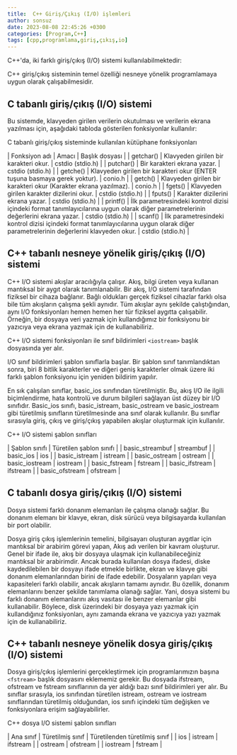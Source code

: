 ```yaml
---
title:  C++ Giriş/Çıkış (I/O) işlemleri
author: sonsuz
date: 2023-08-08 22:45:26 +0300
categories: [Program,C++]
tags: [cpp,programlama,giriş,çıkış,io]
---
```




C++'da, iki farklı giriş/çıkış (I/O) sistemi kullanılabilmektedir:

C++ giriş/çıkış sisteminin temel özelliği nesneye yönelik programlamaya uygun olarak çalışabilmesidir.

## C tabanlı giriş/çıkış (I/O) sistemi

Bu sistemde, klavyeden girilen verilerin okutulması ve verilerin ekrana yazılması için, aşağıdaki tabloda gösterilen fonksiyonlar kullanılır:

C tabanlı giriş/çıkış sisteminde kullanılan kütüphane fonksiyonları

| Fonksiyon adı | Amacı | Başlık dosyası |
| getchar() | Klavyeden girilen bir karakteri okur. | cstdio (stdio.h) |
| putchar() | Bir karakteri ekrana yazar. | cstdio (stdio.h) |
| getche() | Klavyeden girilen bir karakteri okur (ENTER tuşuna basmaya gerek yoktur). | conio.h |
| getch() | Klavyeden girilen bir karakteri okur (Karakter ekrana yazılmaz). | conio.h |
| fgets() | Klavyeden girilen karakter dizilerini okur. | cstdio (stdio.h) |
| fputs() | Karakter dizilerini ekrana yazar. | cstdio (stdio.h) |
| printf() | İlk parametresindeki kontrol dizisi içindeki format tanımlayıcılarına uygun olarak diğer parametrelerinin değerlerini ekrana yazar. | cstdio (stdio.h) |
| scanf() | İlk parametresindeki kontrol dizisi içindeki format tanımlayıcılarına uygun olarak diğer parametrelerinin değerlerini klavyeden okur. | cstdio (stdio.h) |

## C++ tabanlı nesneye yönelik giriş/çıkış (I/O) sistemi

C++ I/O sistemi akışlar aracılığıyla çalışır. Akış, bilgi üreten veya kullanan mantıksal bir aygıt olarak tanımlanabilir. Bir akış, I/O sistemi tarafından fiziksel bir cihaza bağlanır. Bağlı oldukları gerçek fiziksel cihazlar farklı olsa bile tüm akışların çalışma şekli aynıdır. Tüm akışlar aynı şekilde çalıştığından, aynı I/O fonksiyonları hemen hemen her tür fiziksel aygıtta çalışabilir. Örneğin, bir dosyaya veri yazmak için kullandığımız bir fonksiyonu bir yazıcıya veya ekrana yazmak için de kullanabiliriz.

C++ I/O sistemi fonksiyonları ile sınıf bildirimleri `<iostream>` başlık dosyasında yer alır.

I/O sınıf bildirimleri şablon sınıflarla başlar. Bir şablon sınıf tanımlandıktan sonra, biri 8 bitlik karakterler ve diğeri geniş karakterler olmak üzere iki farklı şablon fonksiyonu için yeniden bildirim yapılır.

En sık çalışılan sınıflar, basic\_ios sınıfından türetilmiştir. Bu, akış I/O ile ilgili biçimlendirme, hata kontrolü ve durum bilgileri sağlayan üst düzey bir I/O sınıfıdır. Basic\_ios sınıfı, basic\_istream, basic\_ostream ve basic\_iostream gibi türetilmiş sınıfların türetilmesinde ana sınıf olarak kullanılır. Bu sınıflar sırasıyla giriş, çıkış ve giriş/çıkış yapabilen akışlar oluşturmak için kullanılır.

C++ I/O sistemi şablon sınıfları

| Şablon sınıfı | Türetilen şablon sınıfı |
| basic\_streambuf | streambuf |
| basic\_ios | ios |
| basic\_istream | istream |
| basic\_ostream | ostream |
| basic\_iostream | iostream |
| basic\_fstream | fstream |
| basic\_ifstream | ifstream |
| basic\_ofstream | ofstream |

## C tabanlı dosya giriş/çıkış (I/O) sistemi

Dosya sistemi farklı donanım elemanları ile çalışma olanağı sağlar. Bu donanım elemanı bir klavye, ekran, disk sürücü veya bilgisayarda kullanılan bir port olabilir.

Dosya giriş çıkış işlemlerinin temelini, bilgisayarı oluşturan aygıtlar için mantıksal bir arabirim görevi yapan, Akış adı verilen bir kavram oluşturur. Genel bir ifade ile, akış bir dosyaya ulaşmak için kullanabileceğiniz mantıksal bir arabirimdir. Ancak burada kullanılan dosya ifadesi, diske kaydedilebilen bir dosyayı ifade etmekle birlikte, ekran ve klavye gibi donanım elemanlarından birini de ifade edebilir. Dosyaların yapıları veya kapasiteleri farklı olabilir, ancak akışların tamamı aynıdır. Bu özellik, donanım elemanlarını benzer şekilde tanımlama olanağı sağlar. Yani, dosya sistemi bu farklı donanım elemanlarını akış vasıtası ile benzer elemanlar gibi kullanabilir. Böylece, disk üzerindeki bir dosyaya yazı yazmak için kullandığınız fonksiyonları, aynı zamanda ekrana ve yazıcıya yazı yazmak için de kullanabiliriz.

## C++ tabanlı nesneye yönelik dosya giriş/çıkış (I/O) sistemi

Dosya giriş/çıkış işlemlerini gerçekleştirmek için programlarımızın başına `<fstream>` başlık dosyasını eklememiz gerekir. Bu dosyada ifstream, ofstream ve fstream sınıflarının da yer aldığı bazı sınıf bildirimleri yer alır. Bu sınıflar sırasıyla, ios sınıfından türetilen istream, ostream ve iostream sınıflarından türetilmiş olduğundan, ios sınıfı içindeki tüm değişken ve fonksiyonlara erişim sağlayabilirler.

C++ dosya I/O sistemi şablon sınıfları

| Ana sınıf | Türetilmiş sınıf | Türetilenden türetilmiş sınıf |
| ios | istream | ifstream |
| ostream | ofstream |
| iostream | fstream |
